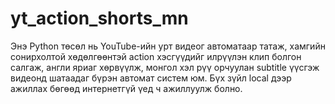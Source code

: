 # yt_action_shorts_mn
Энэ Python төсөл нь YouTube-ийн урт видеог автоматаар татаж, хамгийн сонирхолтой хөдөлгөөнтэй action хэсгүүдийг илрүүлэн клип болгон салгаж, англи яриаг хөрвүүлж, монгол хэл рүү орчуулан subtitle үүсгэж видеонд шатаадаг бүрэн автомат систем юм. Бүх зүйл local дээр ажиллах бөгөөд интернетгүй үед ч ажиллуулж болно.
